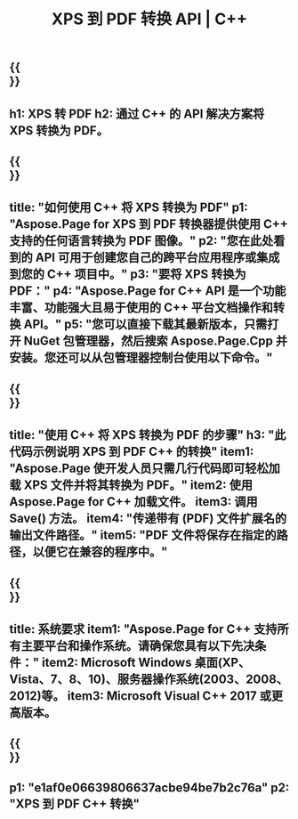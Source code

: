 ﻿---
translation: true
template: /_templates/_conversion-child-cpp.md
title: XPS 到 PDF 转换 API | C++
url: /cpp/conversion/xps-to-pdf/
description: Aspose.Page 为 C++ API 解决方案提供的 PS 到 PDF 转换。适用于 Windows 32 位、Windows 64 位和 Linux 64 位的 C++ 运行时环境。
informat: XPS
outformat: PDF
otherformats: EPS PS
---

{{<section banner>}}
---
h1: XPS 转 PDF
h2: 通过 C++ 的 API 解决方案将 XPS 转换为 PDF。
---

{{<section overview>}}
---
title: "如何使用 C++ 将 XPS 转换为 PDF"
p1: "Aspose.Page for XPS 到 PDF 转换器提供使用 C++ 支持的任何语言转换为 PDF 图像。"
p2: "您在此处看到的 API 可用于创建您自己的跨平台应用程序或集成到您的 C++ 项目中。"
p3: "要将 XPS 转换为 PDF："
p4: "Aspose.Page for C++ API 是一个功能丰富、功能强大且易于使用的 C++ 平台文档操作和转换 API。"
p5: "您可以直接下载其最新版本，只需打开 NuGet 包管理器，然后搜索 Aspose.Page.Cpp 并安装。您还可以从包管理器控制台使用以下命令。"
---

{{<section feature1>}}
---
title: "使用 C++ 将 XPS 转换为 PDF 的步骤"
h3: "此代码示例说明 XPS 到 PDF C++ 的转换"
item1: "Aspose.Page 使开发人员只需几行代码即可轻松加载 XPS 文件并将其转换为 PDF。"
item2: 使用 Aspose.Page for C++ 加载文件。
item3: 调用 Save() 方法。
item4: "传递带有 (PDF) 文件扩展名的输出文件路径。"
item5: "PDF 文件将保存在指定的路径，以便它在兼容的程序中。"
---

{{<section feature2>}}
---
title: 系统要求
item1: "Aspose.Page for C++ 支持所有主要平台和操作系统。请确保您具有以下先决条件："
item2: Microsoft Windows 桌面(XP、Vista、7、8、10)、服务器操作系统(2003、2008、2012)等。
item3: Microsoft Visual C++ 2017 或更高版本。
---

{{<section gist>}}
---
p1: "e1af0e06639806637acbe94be7b2c76a"
p2: "XPS 到 PDF C++ 转换"
---
